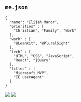 ## `me.json`

<!-- .slide: data-state="somestate" -->

<div class="Split">
  <div class="Split-column Split-column--55">
    <pre><code style="max-height: 450px;">{
  "name": "Elijah Manor",
  "priorities" : [
    "Christian", "Family", "Work"
  ],
  "work" : [
    "@LeanKit", "@PluralSight"
  ],
  "tech" : [
    "HTML", "CSS", "JavaScript",
    "React", "jQuery"
  ],
  "titles" : [
    "Microsoft MVP",
    "IE userAgent"
  ]
}</code></pre>
  </div>
  <div class="Split-column Split-column--45">
    <img src="./img/myfamily.jpg" />
    <img src="./img/leankit-wallpaper.png" />
  </div>
</div>
